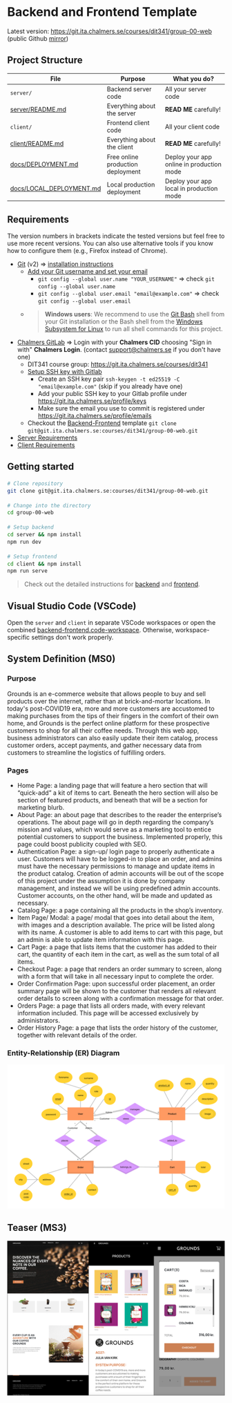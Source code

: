 # Backend and Frontend Template

Latest version: https://git.ita.chalmers.se/courses/dit341/group-00-web (public Github [mirror](https://github.com/dit341/group-00-web))

## Project Structure

| File        | Purpose           | What you do?  |
| ------------- | ------------- | ----- |
| `server/` | Backend server code | All your server code |
| [server/README.md](server/README.md) | Everything about the server | **READ ME** carefully! |
| `client/` | Frontend client code | All your client code |
| [client/README.md](client/README.md) | Everything about the client | **READ ME** carefully! |
| [docs/DEPLOYMENT.md](docs/DEPLOYMENT.md) | Free online production deployment | Deploy your app online in production mode |
| [docs/LOCAL_DEPLOYMENT.md](docs/LOCAL_DEPLOYMENT.md) | Local production deployment | Deploy your app local in production mode |

## Requirements

The version numbers in brackets indicate the tested versions but feel free to use more recent versions.
You can also use alternative tools if you know how to configure them (e.g., Firefox instead of Chrome).

* [Git](https://git-scm.com/) (v2) => [installation instructions](https://www.atlassian.com/git/tutorials/install-git)
  * [Add your Git username and set your email](https://docs.gitlab.com/ce/gitlab-basics/start-using-git.html#add-your-git-username-and-set-your-email)
    * `git config --global user.name "YOUR_USERNAME"` => check `git config --global user.name`
    * `git config --global user.email "email@example.com"` => check `git config --global user.email`
  * > **Windows users**: We recommend to use the [Git Bash](https://www.atlassian.com/git/tutorials/git-bash) shell from your Git installation or the Bash shell from the [Windows Subsystem for Linux](https://docs.microsoft.com/en-us/windows/wsl/install-win10) to run all shell commands for this project.
* [Chalmers GitLab](https://git.ita.chalmers.se/) => Login with your **Chalmers CID** choosing "Sign in with" **Chalmers Login**. (contact [support@chalmers.se](mailto:support@chalmers.se) if you don't have one)
  * DIT341 course group: https://git.ita.chalmers.se/courses/dit341
  * [Setup SSH key with Gitlab](https://docs.gitlab.com/ee/ssh/)
    * Create an SSH key pair `ssh-keygen -t ed25519 -C "email@example.com"` (skip if you already have one)
    * Add your public SSH key to your Gitlab profile under https://git.ita.chalmers.se/profile/keys
    * Make sure the email you use to commit is registered under https://git.ita.chalmers.se/profile/emails
  * Checkout the [Backend-Frontend](https://git.ita.chalmers.se/courses/dit341/group-00-web) template `git clone git@git.ita.chalmers.se:courses/dit341/group-00-web.git`
* [Server Requirements](./server/README.md#Requirements)
* [Client Requirements](./client/README.md#Requirements)

## Getting started

```bash
# Clone repository
git clone git@git.ita.chalmers.se:courses/dit341/group-00-web.git

# Change into the directory
cd group-00-web

# Setup backend
cd server && npm install
npm run dev

# Setup frontend
cd client && npm install
npm run serve
```

> Check out the detailed instructions for [backend](./server/README.md) and [frontend](./client/README.md).

## Visual Studio Code (VSCode)

Open the `server` and `client` in separate VSCode workspaces or open the combined [backend-frontend.code-workspace](./backend-frontend.code-workspace). Otherwise, workspace-specific settings don't work properly.

## System Definition (MS0)

### Purpose

Grounds is an e-commerce website that allows people to buy and sell products over the internet, rather than at brick-and-mortar locations. In today's post-COVID19 era, more and more customers are accustomed to making purchases from the tips of their fingers in the comfort of their own home, and Grounds is the perfect online platform for these prospective customers to shop for all their coffee needs. Through this web app, business administrators can also easily update their item catalog, process customer orders, accept payments, and gather necessary data from customers to streamline the logistics of fulfilling orders.

### Pages

* Home Page: a landing page that will feature a hero section that will “quick-add” a kit of items to cart. Beneath the hero section will also be section of featured products, and beneath that will be a section for marketing blurb.
* About Page: an about page that describes to the reader the enterprise’s operations. The about page will go in depth regarding the company’s mission and values, which would serve as a marketing tool to entice potential customers to support the business. Implemented properly, this page could boost publicity coupled with SEO.
* Authentication Page: a sign-up/ login page to properly authenticate a user. Customers will have to be logged-in to place an order, and admins must have the necessary permissions to manage and update items in the product catalog. Creation of admin accounts will be out of the scope of this project under the assumption it is done by company management, and instead we will be using predefined admin accounts. Customer accounts, on the other hand, will be made and updated as necessary.
* Catalog Page: a page containing all the products in the shop’s inventory.
* Item Page/ Modal: a page/ modal that goes into detail about the item, with images and a description available. The price will be listed along with its name. A customer is able to add items to cart with this page, but an admin is able to update item information with this page.
* Cart Page: a page that lists items that the customer has added to their cart, the quantity of each item in the cart, as well as the sum total of all items.
* Checkout Page: a page that renders an order summary to screen, along with a form that will take in all necessary input to complete the order.
* Order Confirmation Page: upon successful order placement, an order summary page will be shown to the customer that renders all relevant order details to screen along with a confirmation message for that order.
* Orders Page: a page that lists all orders made, with every relevant information included. This page will be accessed exclusively by administrators.
* Order History Page: a page that lists the order history of the customer, together with relevant details of the order.

### Entity-Relationship (ER) Diagram

![ER Diagram](./images/er_diagram.png)

## Teaser (MS3)

![Teaser](./images/teaser.png)
